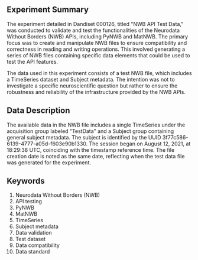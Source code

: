 ## Experiment Summary

The experiment detailed in Dandiset 000126, titled "NWB API Test Data," was conducted to validate and test the functionalities of the Neurodata Without Borders (NWB) APIs, including PyNWB and MatNWB. The primary focus was to create and manipulate NWB files to ensure compatibility and correctness in reading and writing operations. This involved generating a series of NWB files containing specific data elements that could be used to test the API features.

The data used in this experiment consists of a test NWB file, which includes a TimeSeries dataset and Subject metadata. The intention was not to investigate a specific neuroscientific question but rather to ensure the robustness and reliability of the infrastructure provided by the NWB APIs.

## Data Description

The available data in the NWB file includes a single TimeSeries under the acquisition group labeled "TestData" and a Subject group containing general subject metadata. The subject is identified by the UUID 3f77c586-6139-4777-a05d-f603e90b1330. The session began on August 12, 2021, at 18:29:38 UTC, coinciding with the timestamp reference time. The file creation date is noted as the same date, reflecting when the test data file was generated for the experiment.

## Keywords

1. Neurodata Without Borders (NWB)
2. API testing
3. PyNWB
4. MatNWB
5. TimeSeries
6. Subject metadata
7. Data validation
8. Test dataset
9. Data compatibility
10. Data standard